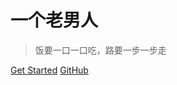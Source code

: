 # 一个老男人

> 饭要一口一口吃，路要一步一步走



[Get Started](#main)
[GitHub](https://github.com/chunxinhou/oldman/)

